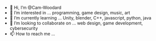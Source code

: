 - 👋 Hi, I’m @Cam-Woodard
- 👀 I’m interested in ... programming, game design, music, art
- 🌱 I’m currently learning ... Unity, blender, C++, javascript, python, java
- 💞️ I’m looking to collaborate on ... web design, game development, cybersecurity
- 📫 How to reach me ...

<!---
Cam-Woodard/Cam-Woodard is a ✨ special ✨ repository because its `README.md` (this file) appears on your GitHub profile.
You can click the Preview link to take a look at your changes.
--->
